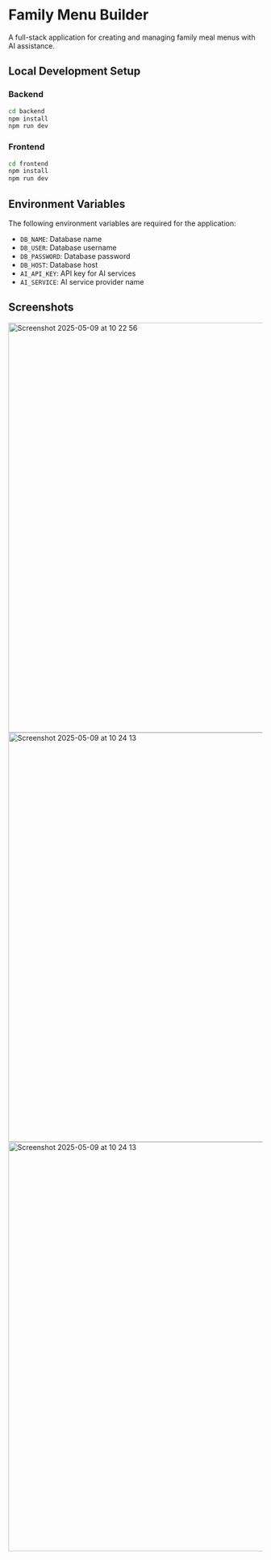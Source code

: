 # Family Menu Builder

A full-stack application for creating and managing family meal menus with AI assistance.

## Local Development Setup

### Backend

```bash
cd backend
npm install
npm run dev
```

### Frontend

```bash
cd frontend
npm install
npm run dev
```

## Environment Variables

The following environment variables are required for the application:

- `DB_NAME`: Database name
- `DB_USER`: Database username
- `DB_PASSWORD`: Database password
- `DB_HOST`: Database host
- `AI_API_KEY`: API key for AI services
- `AI_SERVICE`: AI service provider name

## Screenshots
<img width="811" alt="Screenshot 2025-05-09 at 10 22 56" src="https://github.com/user-attachments/assets/b53253be-0d76-42d3-b679-c8d571ab26fa" />
<img width="810" alt="Screenshot 2025-05-09 at 10 24 13" src="https://github.com/user-attachments/assets/45056e35-ab55-44d0-8519-9208d078168a" />
<img width="810" alt="Screenshot 2025-05-09 at 10 24 13" src="https://github.com/user-attachments/assets/8c23f6b7-1f03-48b3-8645-dcca4ae0c39c" />

